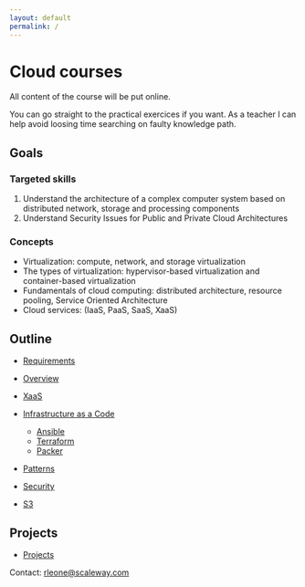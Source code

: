 ```yaml
---
layout: default
permalink: /
---
```


# Cloud courses

All content of the course will be put online.

You can go straight to the practical exercices if you want.
As a teacher I can help avoid loosing time searching on faulty knowledge path.

## Goals

### Targeted skills

1. Understand the architecture of a complex computer system based on distributed network, storage and processing components
2. Understand Security Issues for Public and Private Cloud Architectures

### Concepts

* Virtualization: compute, network, and storage virtualization
* The types of virtualization: hypervisor-based virtualization and container-based virtualization
* Fundamentals of cloud computing: distributed architecture, resource pooling, Service Oriented Architecture
* Cloud services: (IaaS, PaaS, SaaS, XaaS)

## Outline

- [Requirements](requirements)

- [Overview](overview)
- [XaaS](xaas)

- [Infrastructure as a Code](iaac)
  - [Ansible](ansible)
  - [Terraform](terraform)
  - [Packer](packer)

- [Patterns](patterns)

- [Security](security)

- [S3](s3)

## Projects

- [Projects](projects)

Contact: [rleone@scaleway.com](mailto:rleone@scaleway.com)
